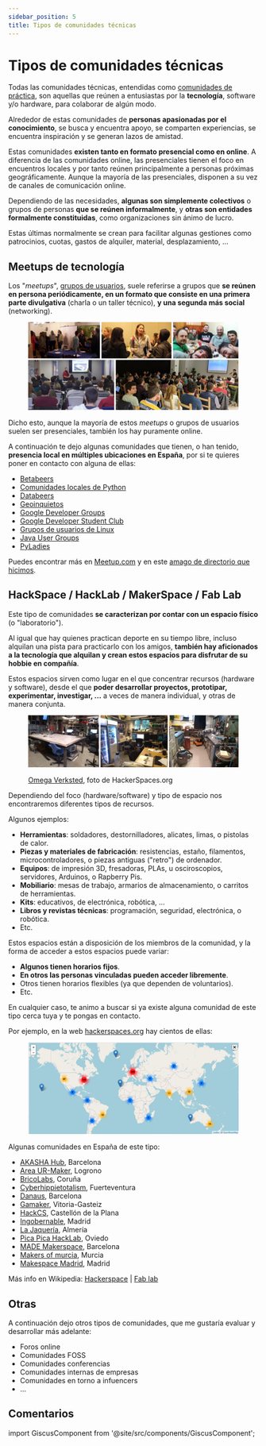 ```yaml
---
sidebar_position: 5
title: Tipos de comunidades técnicas
---
```


# Tipos de comunidades técnicas

Todas las comunidades técnicas, entendidas como [comunidades de práctica](https://es.wikipedia.org/wiki/Comunidad_de_pr%C3%A1ctica), son aquellas que reúnen a entusiastas por la **tecnología**, software y/o hardware, para colaborar de algún modo.

Alrededor de estas comunidades de **personas apasionadas por el conocimiento**, se busca y encuentra apoyo, se comparten experiencias, se encuentra inspiración y se generan lazos de amistad.

Estas comunidades **existen tanto en formato presencial como en online**. A diferencia de las comunidades online, las presenciales tienen el foco en encuentros locales y por tanto reúnen principalmente a personas próximas geográficamente. Aunque la mayoría de las presenciales, disponen a su vez de canales de comunicación online. 

Dependiendo de las necesidades, **algunas son simplemente colectivos** o grupos de personas **que se reúnen informalmente**, y **otras son entidades formalmente constituidas**, como organizaciones sin ánimo de lucro. 

Estas últimas normalmente se crean para facilitar algunas gestiones como patrocinios, cuotas, gastos de alquiler, material, desplazamiento, ...

## Meetups de tecnología

Los "_meetups_", [grupos de usuarios](https://en.wikipedia.org/wiki/Users%27_group), suele referirse a grupos que **se reúnen en persona periódicamente, en un formato que consiste en una primera parte divulgativa** (charla o un taller técnico), **y una segunda más social** (networking).

<div style={{textAlign: 'center'}}>

<figure>

[![Tech meetup collage](./types-of-technical-communities/tech-meetups-collage.png)](./types-of-technical-communities/tech-meetups-collage.png)

</figure>

</div>

Dicho esto, aunque la mayoría de estos _meetups_ o grupos de usuarios suelen ser presenciales, también los hay puramente online.

A continuación te dejo algunas comunidades que tienen, o han tenido, **presencia local en múltiples ubicaciones en España**, por si te quieres poner en contacto con alguna de ellas: 

* [Betabeers](https://betabeers.com/)
* [Comunidades locales de Python](https://es.python.org/comunidades/)
* [Databeers](https://www.google.com/search?q=Databeers)
* [Geoinquietos](https://geoinquietos.org/)
* [Google Developer Groups](https://gdg.community.dev/)
* [Google Developer Student Club](https://gdsc.community.dev/)
* [Grupos de usuarios de Linux](https://es.wikipedia.org/wiki/Grupo_de_usuarios_de_Linux)
* [Java User Groups](https://dev.java/community/jugs/)
* [PyLadies](https://pyladies.com/locations/)

Puedes encontrar más en [Meetup.com](https://www.meetup.com/es-ES/topics/technology/) y en este [amago de directorio que hicimos](https://comunidades-tecnologicas.github.io/directorio.html).

## HackSpace / HackLab / MakerSpace / Fab Lab 

Este tipo de comunidades **se caracterizan por contar con un espacio físico** (o "laboratorio"). 

Al igual que hay quienes practican deporte en su tiempo libre, incluso alquilan una pista para practicarlo con los amigos, **también hay aficionados a la tecnología que alquilan y crean estos espacios para disfrutar de su hobbie en compañía**. 

Estos espacios sirven como lugar en el que concentrar recursos (hardware y software), desde el que **poder desarrollar proyectos, prototipar, experimentar, investigar, ...** a veces de manera individual, y otras de manera conjunta. 

<div style={{textAlign: 'center'}}>

<figure>

[![Omega_Verksted HackerSpace](./types-of-technical-communities/Omega_Verksted%20-%20Hackspace.png)](https://wiki.hackerspaces.org/Omega_Verksted)

<figcaption><a href="https://wiki.hackerspaces.org/Omega_Verksted">Omega Verksted</a>, foto de HackerSpaces.org</figcaption>
</figure>

</div>

Dependiendo del foco (hardware/software) y tipo de espacio nos encontraremos diferentes tipos de recursos. 

Algunos ejemplos:
* **Herramientas**: soldadores, destornilladores, alicates, limas, o pistolas de calor.
* **Piezas y materiales de fabricación**: resistencias, estaño, filamentos, microcontroladores, o piezas antiguas ("retro") de ordenador.
* **Equipos**: de impresión 3D, fresadoras, PLAs, u osciroscopios, servidores, Arduinos, o Rapberry Pis.
* **Mobiliario**: mesas de trabajo, armarios de almacenamiento, o carritos de herramientas.
* **Kits**: educativos, de electrónica, robótica, ...
* **Libros y revistas técnicas**: programación, seguridad, electrónica, o robótica.
* Etc.

Estos espacios están a disposición de los miembros de la comunidad, y la forma de acceder a estos espacios puede variar:
* **Algunos tienen horarios fijos**.
* **En otros las personas vinculadas pueden acceder libremente**.
* Otros tienen horarios flexibles (ya que dependen de voluntarios).
* Etc.

En cualquier caso, te animo a buscar si ya existe alguna comunidad de este tipo cerca tuya y te pongas en contacto. 

Por ejemplo, en la web [hackerspaces.org](https://wiki.hackerspaces.org/List_of_Hacker_Spaces) hay cientos de ellas:

<div style={{textAlign: 'center'}}>

<figure>

[![Mapa de Hackerspaces](./types-of-technical-communities/hackerspaces.org-map.png)](https://wiki.hackerspaces.org/List_of_Hacker_Spaces)

</div>

Algunas comunidades en España de este tipo:

* [AKASHA Hub](https://wiki.hackerspaces.org/AKASHA_Hub_Barcelona), Barcelona
* [Area UR-Maker](https://www.unirioja.es/urmaker/), Logrono
* [BricoLabs](https://wiki.hackerspaces.org/BricoLabs), Coruña
* [Cyberhippietotalism](http://totalism.org/), Fuerteventura
* [Danaus](https://www.danaus.io/), Barcelona
* [Gamaker](http://gamaker.org), Vitoria-Gasteiz
* [HackCS](https://wiki.hackerspaces.org/HackCS), Castellón de la Plana
* [Ingobernable](https://ingobernable.net), Madrid
* [La Jaquería](https://lajaqueria.org/sesiones/), Almería
* [Pica Pica HackLab](http://www.picahack.org), Oviedo
* [MADE Makerspace](http://made-bcn.org/), Barcelona
* [Makers of murcia](http://makersofmurcia.org/), Murcia
* [Makespace Madrid](https://makespacemadrid.org/), Madrid

Más info en Wikipedia: [Hackerspace](https://en.wikipedia.org/wiki/Hackerspace) | [Fab lab](https://en.wikipedia.org/wiki/Fab_lab)


## Otras

A continuación dejo otros tipos de comunidades, que me gustaría evaluar y desarrollar más adelante:

* Foros online
* Comunidades FOSS
* Comunidades conferencias
* Comunidades internas de empresas
* Comunidades en torno a infuencers
* ...

## Comentarios

import GiscusComponent from '@site/src/components/GiscusComponent';

<GiscusComponent></GiscusComponent>